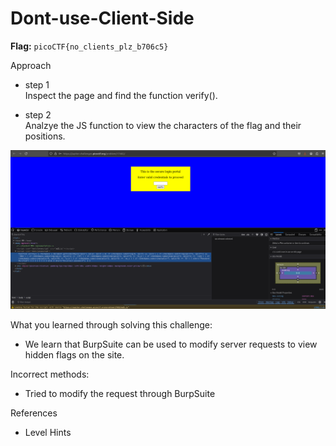 # Dont-use-Client-Side

**Flag:** `picoCTF{no_clients_plz_b706c5}`

Approach

- step 1<br>
Inspect the page and find the function verify().

- step 2<br>
Analzye the JS function to view the characters of the flag and their positions.


![](https://github.com/adityachawla005/cryptonite_taskphase_Aditya/raw/main/TP2/Web%20Exploitation/assets/csd.png)



What you learned through solving this challenge:
<br>
- We learn that BurpSuite can be used to modify server requests to view hidden flags on the site.

 
Incorrect methods:
<br>
- Tried to modify the request through BurpSuite


References
<br>
- Level Hints

